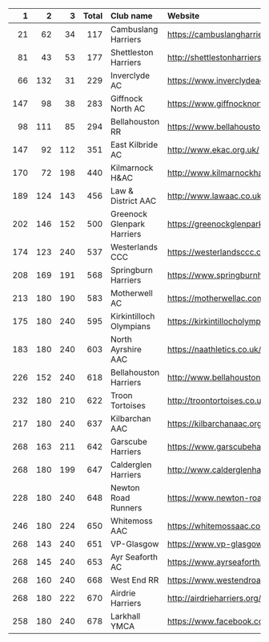 |   1 |   2 |   3 |   Total | Club name                  | Website                                    |
|----:|----:|----:|--------:|:---------------------------|:-------------------------------------------|
|  21 |  62 |  34 |     117 | Cambuslang Harriers        | https://cambuslangharriers.org/            |
|  81 |  43 |  53 |     177 | Shettleston Harriers       | http://shettlestonharriers.org.uk/         |
|  66 | 132 |  31 |     229 | Inverclyde AC              | https://www.inverclydeac.org/              |
| 147 |  98 |  38 |     283 | Giffnock North AC          | https://www.giffnocknorth.co.uk/           |
|  98 | 111 |  85 |     294 | Bellahouston RR            | https://www.bellahoustonroadrunners.co.uk/ |
| 147 |  92 | 112 |     351 | East Kilbride AC           | http://www.ekac.org.uk/                    |
| 170 |  72 | 198 |     440 | Kilmarnock H&AC            | http://www.kilmarnockharriers.com/         |
| 189 | 124 | 143 |     456 | Law & District AAC         | http://www.lawaac.co.uk/                   |
| 202 | 146 | 152 |     500 | Greenock Glenpark Harriers | https://greenockglenparkharriers.com/      |
| 174 | 123 | 240 |     537 | Westerlands CCC            | https://westerlandsccc.co.uk/              |
| 208 | 169 | 191 |     568 | Springburn Harriers        | https://www.springburnharriers.co.uk/      |
| 213 | 180 | 190 |     583 | Motherwell AC              | https://motherwellac.com/                  |
| 175 | 180 | 240 |     595 | Kirkintilloch Olympians    | https://kirkintillocholympians.co.uk/      |
| 183 | 180 | 240 |     603 | North Ayrshire AAC         | https://naathletics.co.uk/                 |
| 226 | 152 | 240 |     618 | Bellahouston Harriers      | http://www.bellahoustonharriers.co.uk/     |
| 232 | 180 | 210 |     622 | Troon Tortoises            | http://troontortoises.co.uk                |
| 217 | 180 | 240 |     637 | Kilbarchan AAC             | https://kilbarchanaac.org.uk/              |
| 268 | 163 | 211 |     642 | Garscube Harriers          | https://www.garscubeharriers.org.uk/       |
| 268 | 180 | 199 |     647 | Calderglen Harriers        | http://www.calderglenharriers.org.uk/      |
| 228 | 180 | 240 |     648 | Newton Road Runners        | https://www.newton-roadrunners.com/        |
| 246 | 180 | 224 |     650 | Whitemoss AAC              | https://whitemossaac.co.uk/                |
| 268 | 143 | 240 |     651 | VP-Glasgow                 | https://www.vp-glasgow.com                 |
| 268 | 145 | 240 |     653 | Ayr Seaforth AC            | https://www.ayrseaforth.co.uk/             |
| 268 | 160 | 240 |     668 | West End RR                | https://www.westendroadrunners.co.uk/      |
| 268 | 180 | 222 |     670 | Airdrie Harriers           | http://airdrieharriers.org/                |
| 258 | 180 | 240 |     678 | Larkhall YMCA              | https://www.facebook.com/larkhallharriers/ |